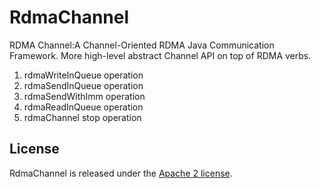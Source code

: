 # RdmaChannel
RDMA Channel:A Channel-Oriented RDMA Java Communication Framework. More high-level abstract Channel API on top of RDMA verbs.

1. rdmaWriteInQueue operation
2. rdmaSendInQueue operation
3. rdmaSendWithImm operation
4. rdmaReadInQueue operation
5. rdmaChannel stop operation

## License

RdmaChannel is released under the [Apache 2 license](http://www.apache.org/licenses/LICENSE-2.0.html).
